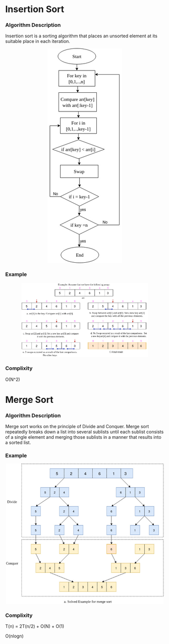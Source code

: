 # Insertion Sort
### Algorithm Description  
Insertion sort is a sorting algorithm that places an unsorted element at its suitable place in each iteration.
<p align="center">
<img src="inserFlowChart.jpg">
</p>

### Example  
<p align="center">
<img src="insrExample.jpg" width="400" hight="900">
</p>

### Complixity

O(N^2)

# Merge Sort
### Algorithm Description  
Merge sort works on the principle of Divide and Conquer. Merge sort repeatedly breaks down a list into several sublists until each sublist consists of a single element and merging those sublists in a manner that results into a sorted list.
### Example  
<p align="center">
<img src="mergeEx.jpg" width="500">
</p>

### Complixity

T(n) = 2T(n/2) + O(N) + O(1)

O(nlogn)

